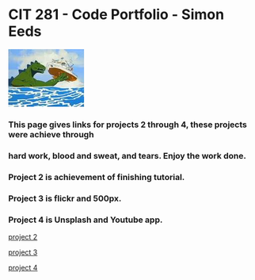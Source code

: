 # CIT 281 - Code Portfolio - Simon Eeds
![Godzilla image 2](images/img2.jpg)

### This page gives links for projects 2 through 4, these projects were achieve through
### hard work, blood and sweat, and tears. Enjoy the work done.
### Project 2 is achievement of finishing tutorial.
### Project 3 is flickr and 500px.
### Project 4 is Unsplash and Youtube app.

[project 2](https://uo-cit.github.io/p2-17S-seeds2017/)

[project 3](https://uo-cit.github.io/p3-17s-seeds2017/)

[project 4](https://uo-cit.github.io/p4-17s-seeds2017/)
